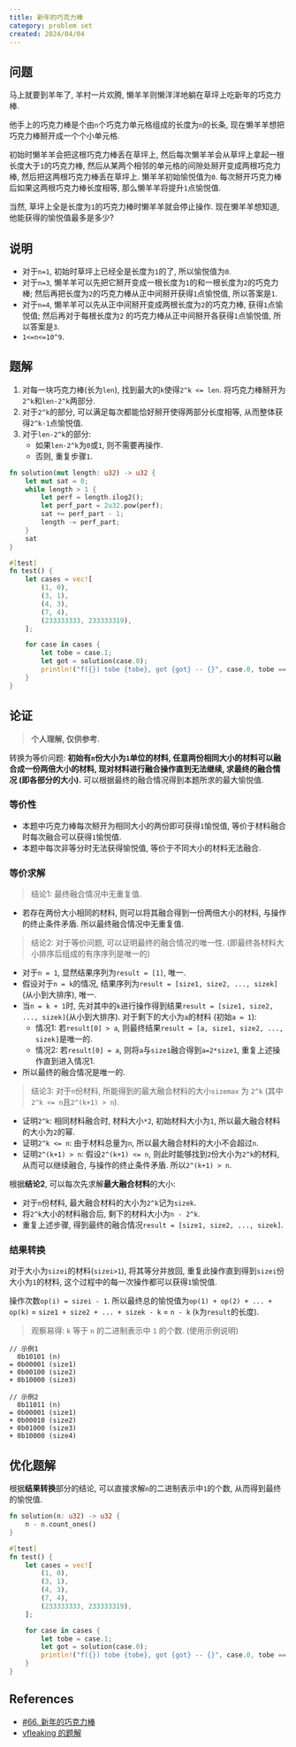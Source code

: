 ```yaml
---
title: 新年的巧克力棒
category: problem set
created: 2024/04/04
---
```


## 问题

马上就要到羊年了, 羊村一片欢腾, 懒羊羊则懒洋洋地躺在草坪上吃新年的巧克力棒.

他手上的巧克力棒是个由`n`个巧克力单元格组成的长度为`n`的长条, 现在懒羊羊想把巧克力棒掰开成一个个小单元格.

初始时懒羊羊会把这根巧克力棒丢在草坪上, 然后每次懒羊羊会从草坪上拿起一根长度大于`1`的巧克力棒, 然后从某两个相邻的单元格的间隙处掰开变成两根巧克力棒, 然后把这两根巧克力棒丢在草坪上. 懒羊羊初始愉悦值为`0`. 每次掰开巧克力棒后如果这两根巧克力棒长度相等, 那么懒羊羊将提升`1`点愉悦值.

当然, 草坪上全是长度为`1`的巧克力棒时懒羊羊就会停止操作. 现在懒羊羊想知道, 他能获得的愉悦值最多是多少?

## 说明

- 对于`n=1`, 初始时草坪上已经全是长度为`1`的了, 所以愉悦值为`0`.
- 对于`n=3`, 懒羊羊可以先把它掰开变成一根长度为`1`的和一根长度为`2`的巧克力棒; 然后再把长度为`2`的巧克力棒从正中间掰开获得`1`点愉悦值, 所以答案是`1`.
- 对于`n=4`, 懒羊羊可以先从正中间掰开变成两根长度为`2`的巧克力棒, 获得`1`点愉悦值; 然后再对于每根长度为`2` 的巧克力棒从正中间掰开各获得`1`点愉悦值, 所以答案是`3`.
- `1<=n<=10^9`.

## 题解

1. 对每一块巧克力棒(长为`len`), 找到最大的`k`使得`2^k <= len`. 将巧克力棒掰开为`2^k`和`len-2^k`两部分.
2. 对于`2^k`的部分, 可以满足每次都能恰好掰开使得两部分长度相等, 从而整体获得`2^k-1`点愉悦值.
3. 对于`len-2^k`的部分:
    - 如果`len-2^k`为`0`或`1`, 则不需要再操作.
    - 否则, 重复步骤`1`.

```rust
fn solution(mut length: u32) -> u32 {
    let mut sat = 0;
    while length > 1 {
        let perf = length.ilog2();
        let perf_part = 2u32.pow(perf);
        sat += perf_part - 1;
        length -= perf_part;
    }
    sat
}

#[test]
fn test() {
    let cases = vec![
        (1, 0),
        (3, 1),
        (4, 3),
        (7, 4),
        (233333333, 233333319),
    ];

    for case in cases {
        let tobe = case.1;
        let got = solution(case.0);
        println!("f({}) tobe {tobe}, got {got} -- {}", case.0, tobe == got);
    }
}
```

## 论证

> **个人理解, 仅供参考.**

转换为等价问题: **初始有`n`份大小为`1`单位的材料, 任意两份相同大小的材料可以融合成一份两倍大小的材料, 现对材料进行融合操作直到无法继续, 求最终的融合情况 (即各部分的大小).** 可以根据最终的融合情况得到本题所求的最大愉悦值.

### 等价性

- 本题中巧克力棒每次掰开为相同大小的两份即可获得`1`愉悦值, 等价于材料融合时每次融合可以获得`1`愉悦值.
- 本题中每次非等分时无法获得愉悦值, 等价于不同大小的材料无法融合.

### 等价求解

> 结论1: 最终融合情况中无重复值.

- 若存在两份大小相同的材料, 则可以将其融合得到一份两倍大小的材料, 与操作的终止条件矛盾. 所以最终融合情况中无重复值.

> 结论2: 对于等价问题, 可以证明最终的融合情况的唯一性. (即最终各材料大小排序后组成的有序序列是唯一的)

- 对于`n = 1`, 显然结果序列为`result = [1]`, 唯一.
- 假设对于`n = k`的情况, 结果序列为`result = [size1, size2, ..., sizek]`(从小到大排序), 唯一.
- 当`n = k + 1`时, 先对其中的`k`进行操作得到结果`result = [size1, size2, ..., sizek]`(从小到大排序). 对于剩下的大小为`a`的材料 (初始`a = 1`):
    - 情况1: 若`result[0] > a`, 则最终结果`result = [a, size1, size2, ..., sizek]`是唯一的.
    - 情况2: 若`result[0] = a`, 则将`a`与`size1`融合得到`a=2*size1`, 重复上述操作直到进入情况1.
- 所以最终的融合情况是唯一的.

> 结论3: 对于`n`份材料, 所能得到的最大融合材料的大小`sizemax` 为 `2^k` (其中`2^k <= n`且`2^(k+1) > n`).

- 证明`2^k`: 相同材料融合时, 材料大小`*2`, 初始材料大小为`1`, 所以最大融合材料的大小为`2`的幂.
- 证明`2^k <= n`: 由于材料总量为`n`, 所以最大融合材料的大小不会超过`n`.
- 证明`2^(k+1) > n`: 假设`2^(k+1) <= n`, 则此时能够找到`2`份大小为`2^k`的材料, 从而可以继续融合, 与操作的终止条件矛盾. 所以`2^(k+1) > n`.

根据**结论2**, 可以每次先求解**最大融合材料**的大小:

- 对于`n`份材料, 最大融合材料的大小为`2^k`记为`sizek`.
- 将`2^k`大小的材料融合后, 剩下的材料大小为`n - 2^k`.
- 重复上述步骤, 得到最终的融合情况`result = [size1, size2, ..., sizek]`.

### 结果转换

对于大小为`sizei`的材料(`sizei>1`), 将其等分并放回, 重复此操作直到得到`sizei`份大小为`1`的材料, 这个过程中的每一次操作都可以获得`1`愉悦值.

操作次数`op(i) = sizei - 1`. 所以最终总的愉悦值为`op(1) + op(2) + ... + op(k)` = `size1 + size2 + ... + sizek - k` = `n - k` (`k`为`result`的长度).

> 观察易得: `k` 等于 `n` 的二进制表示中 `1` 的个数. (使用示例说明)

```plaintext
// 示例1
  0b10101 (n)
= 0b00001 (size1)
+ 0b00100 (size2)
+ 0b10000 (size3)

// 示例2
  0b11011 (n)
= 0b00001 (size1)
+ 0b00010 (size2)
+ 0b01000 (size3)
+ 0b10000 (size4)
```

## 优化题解

根据**结果转换**部分的结论, 可以直接求解`n`的二进制表示中`1`的个数, 从而得到最终的愉悦值.

```rust
fn solution(n: u32) -> u32 {
    n - n.count_ones()
}

#[test]
fn test() {
    let cases = vec![
        (1, 0),
        (3, 1),
        (4, 3),
        (7, 4),
        (233333333, 233333319),
    ];

    for case in cases {
        let tobe = case.1;
        let got = solution(case.0);
        println!("f({}) tobe {tobe}, got {got} -- {}", case.0, tobe == got);
    }
}
```

## References

- [#66. 新年的巧克力棒](https://uoj.ac/problem/66)
- [vfleaking 的题解](https://vfleaking.blog.uoj.ac/blog/100)
